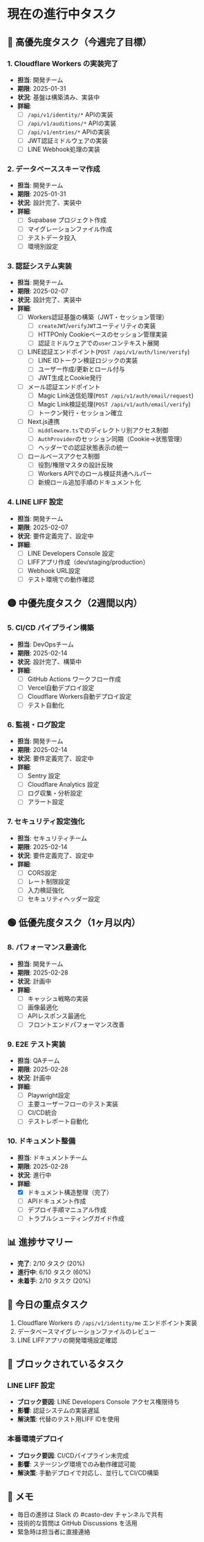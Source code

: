# 現在の進行中タスク

## 🚨 高優先度タスク（今週完了目標）

### 1. Cloudflare Workers の実装完了
- **担当**: 開発チーム
- **期限**: 2025-01-31
- **状況**: 基盤は構築済み、実装中
- **詳細**:
  - [ ] `/api/v1/identity/*` APIの実装
  - [ ] `/api/v1/auditions/*` APIの実装
  - [ ] `/api/v1/entries/*` APIの実装
  - [ ] JWT認証ミドルウェアの実装
  - [ ] LINE Webhook処理の実装

### 2. データベーススキーマ作成
- **担当**: 開発チーム
- **期限**: 2025-01-31
- **状況**: 設計完了、実装中
- **詳細**:
  - [ ] Supabase プロジェクト作成
  - [ ] マイグレーションファイル作成
  - [ ] テストデータ投入
  - [ ] 環境別設定

### 3. 認証システム実装
- **担当**: 開発チーム
- **期限**: 2025-02-07
- **状況**: 設計完了、実装中
- **詳細**:
  - [ ] Workers認証基盤の構築（JWT・セッション管理）
    - [ ] `createJWT`/`verifyJWT`ユーティリティの実装
    - [ ] HTTPOnly Cookieベースのセッション管理実装
    - [ ] 認証ミドルウェアでの`user`コンテキスト展開
  - [ ] LINE認証エンドポイント(`POST /api/v1/auth/line/verify`)
    - [ ] LINE IDトークン検証ロジックの実装
    - [ ] ユーザー作成/更新とロール付与
    - [ ] JWT生成とCookie発行
  - [ ] メール認証エンドポイント
    - [ ] Magic Link送信処理(`POST /api/v1/auth/email/request`)
    - [ ] Magic Link検証処理(`POST /api/v1/auth/email/verify`)
    - [ ] トークン発行・セッション確立
  - [ ] Next.js連携
    - [ ] `middleware.ts`でのディレクトリ別アクセス制御
    - [ ] `AuthProvider`のセッション同期（Cookie→状態管理）
    - [ ] ヘッダーでの認証状態表示の統一
  - [ ] ロールベースアクセス制御
    - [ ] 役割/権限マスタの設計反映
    - [ ] Workers APIでのロール検証共通ヘルパー
    - [ ] 新規ロール追加手順のドキュメント化

### 4. LINE LIFF 設定
- **担当**: 開発チーム
- **期限**: 2025-02-07
- **状況**: 要件定義完了、設定中
- **詳細**:
  - [ ] LINE Developers Console 設定
  - [ ] LIFFアプリ作成（dev/staging/production）
  - [ ] Webhook URL設定
  - [ ] テスト環境での動作確認

## 🟡 中優先度タスク（2週間以内）

### 5. CI/CD パイプライン構築
- **担当**: DevOpsチーム
- **期限**: 2025-02-14
- **状況**: 設計完了、構築中
- **詳細**:
  - [ ] GitHub Actions ワークフロー作成
  - [ ] Vercel自動デプロイ設定
  - [ ] Cloudflare Workers自動デプロイ設定
  - [ ] テスト自動化

### 6. 監視・ログ設定
- **担当**: 開発チーム
- **期限**: 2025-02-14
- **状況**: 要件定義完了、設定中
- **詳細**:
  - [ ] Sentry 設定
  - [ ] Cloudflare Analytics 設定
  - [ ] ログ収集・分析設定
  - [ ] アラート設定

### 7. セキュリティ設定強化
- **担当**: セキュリティチーム
- **期限**: 2025-02-14
- **状況**: 要件定義完了、設定中
- **詳細**:
  - [ ] CORS設定
  - [ ] レート制限設定
  - [ ] 入力検証強化
  - [ ] セキュリティヘッダー設定

## 🟢 低優先度タスク（1ヶ月以内）

### 8. パフォーマンス最適化
- **担当**: 開発チーム
- **期限**: 2025-02-28
- **状況**: 計画中
- **詳細**:
  - [ ] キャッシュ戦略の実装
  - [ ] 画像最適化
  - [ ] APIレスポンス最適化
  - [ ] フロントエンドパフォーマンス改善

### 9. E2E テスト実装
- **担当**: QAチーム
- **期限**: 2025-02-28
- **状況**: 計画中
- **詳細**:
  - [ ] Playwright設定
  - [ ] 主要ユーザーフローのテスト実装
  - [ ] CI/CD統合
  - [ ] テストレポート自動化

### 10. ドキュメント整備
- **担当**: ドキュメントチーム
- **期限**: 2025-02-28
- **状況**: 進行中
- **詳細**:
  - [x] ドキュメント構造整理（完了）
  - [ ] APIドキュメント作成
  - [ ] デプロイ手順マニュアル作成
  - [ ] トラブルシューティングガイド作成

## 📊 進捗サマリー

- **完了**: 2/10 タスク (20%)
- **進行中**: 6/10 タスク (60%)
- **未着手**: 2/10 タスク (20%)

## 📅 今日の重点タスク

1. Cloudflare Workers の `/api/v1/identity/me` エンドポイント実装
2. データベースマイグレーションファイルのレビュー
3. LINE LIFFアプリの開発環境設定確認

## 🚨 ブロックされているタスク

### LINE LIFF 設定
- **ブロック要因**: LINE Developers Console アクセス権限待ち
- **影響**: 認証システムの実装遅延
- **解決策**: 代替のテスト用LIFF IDを使用

### 本番環境デプロイ
- **ブロック要因**: CI/CDパイプライン未完成
- **影響**: ステージング環境でのみ動作確認可能
- **解決策**: 手動デプロイで対応し、並行してCI/CD構築

## 📝 メモ

- 毎日の進捗は Slack の #casto-dev チャンネルで共有
- 技術的な質問は GitHub Discussions を活用
- 緊急時は担当者に直接連絡
